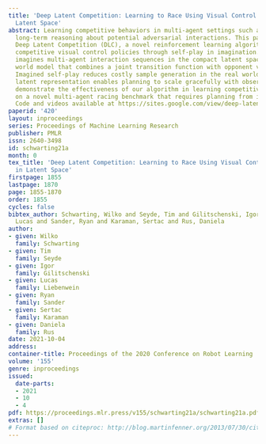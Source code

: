 ```yaml
---
title: 'Deep Latent Competition: Learning to Race Using Visual Control Policies in
  Latent Space'
abstract: Learning competitive behaviors in multi-agent settings such as racing requires
  long-term reasoning about potential adversarial interactions. This paper presents
  Deep Latent Competition (DLC), a novel reinforcement learning algorithm that learns
  competitive visual control policies through self-play in imagination. The DLC agent
  imagines multi-agent interaction sequences in the compact latent space of a learned
  world model that combines a joint transition function with opponent viewpoint prediction.
  Imagined self-play reduces costly sample generation in the real world, while the
  latent representation enables planning to scale gracefully with observation dimensionality.  We
  demonstrate the effectiveness of our algorithm in learning competitive behaviors
  on a novel multi-agent racing benchmark that requires planning from image observations.
  Code and videos available at https://sites.google.com/view/deep-latent-competition.
paperid: '420'
layout: inproceedings
series: Proceedings of Machine Learning Research
publisher: PMLR
issn: 2640-3498
id: schwarting21a
month: 0
tex_title: 'Deep Latent Competition: Learning to Race Using Visual Control Policies
  in Latent Space'
firstpage: 1855
lastpage: 1870
page: 1855-1870
order: 1855
cycles: false
bibtex_author: Schwarting, Wilko and Seyde, Tim and Gilitschenski, Igor and Liebenwein,
  Lucas and Sander, Ryan and Karaman, Sertac and Rus, Daniela
author:
- given: Wilko
  family: Schwarting
- given: Tim
  family: Seyde
- given: Igor
  family: Gilitschenski
- given: Lucas
  family: Liebenwein
- given: Ryan
  family: Sander
- given: Sertac
  family: Karaman
- given: Daniela
  family: Rus
date: 2021-10-04
address:
container-title: Proceedings of the 2020 Conference on Robot Learning
volume: '155'
genre: inproceedings
issued:
  date-parts:
  - 2021
  - 10
  - 4
pdf: https://proceedings.mlr.press/v155/schwarting21a/schwarting21a.pdf
extras: []
# Format based on citeproc: http://blog.martinfenner.org/2013/07/30/citeproc-yaml-for-bibliographies/
---
```

